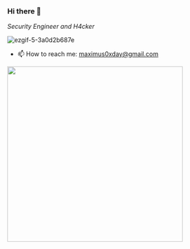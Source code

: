### Hi there 👋 

<p><em>Security Engineer and H4cker </em>

![ezgif-5-3a0d2b687e](https://user-images.githubusercontent.com/63053441/200802460-8ed14f29-aee6-487d-b72e-0533ce1f520d.gif)

- 📫 How to reach me: maximus0xday@gmail.com 
<!-- - 🌎 ![](https://visitor-badge.glitch.me/badge?page_id=0xmaximus) -->
<!-- - 🌎 ![Visitors](https://api.visitorbadge.io/api/visitors?path=https%3A%2F%2Fgithub.com%2F0xmaximus&countColor=%23263759) -->
<img src='https://github-readme-stats.vercel.app/api?username=0xmaximus&theme=merko' width="400"/>

<div align="center">
 
<!--- ![excavator](https://socialify.git.ci/ghtwf01/excavator/image?description=1&forks=1&issues=1&language=1&name=1&owner=1&pattern=Signal&stargazers=1&theme=Light)
--> 
<!-- <img src='https://github-readme-streak-stats.herokuapp.com/?user=0xmaximus&theme=merko' width="400"/> -->
  
</div>
